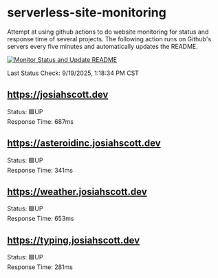 # serverless-site-monitoring
Attempt at using github actions to do website monitoring for status and response time of several projects. The following action runs on Github's servers every five minutes and automatically updates the README.  

[![Monitor Status and Update README](https://github.com/JosiahSco/serverless-site-monitoring/actions/workflows/monitor.yaml/badge.svg)](https://github.com/JosiahSco/serverless-site-monitoring/actions/workflows/monitor.yaml)

Last Status Check: 9/19/2025, 1:18:34 PM CST

## https://josiahscott.dev
Status: 🟩UP  
Response Time: 687ms

## https://asteroidinc.josiahscott.dev
Status: 🟩UP  
Response Time: 341ms

## https://weather.josiahscott.dev
Status: 🟩UP  
Response Time: 653ms

## https://typing.josiahscott.dev
Status: 🟩UP  
Response Time: 281ms

